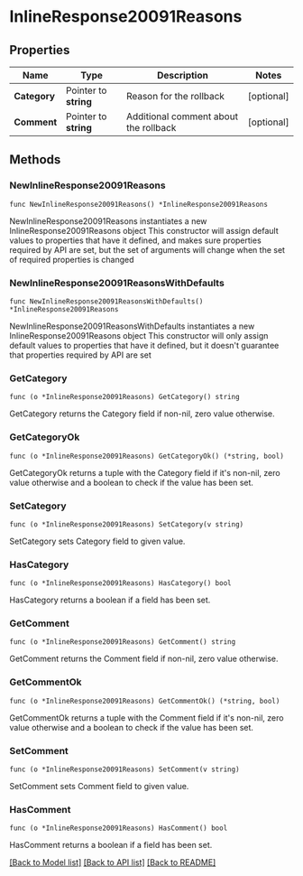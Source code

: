 # InlineResponse20091Reasons

## Properties

Name | Type | Description | Notes
------------ | ------------- | ------------- | -------------
**Category** | Pointer to **string** | Reason for the rollback | [optional] 
**Comment** | Pointer to **string** | Additional comment about the rollback | [optional] 

## Methods

### NewInlineResponse20091Reasons

`func NewInlineResponse20091Reasons() *InlineResponse20091Reasons`

NewInlineResponse20091Reasons instantiates a new InlineResponse20091Reasons object
This constructor will assign default values to properties that have it defined,
and makes sure properties required by API are set, but the set of arguments
will change when the set of required properties is changed

### NewInlineResponse20091ReasonsWithDefaults

`func NewInlineResponse20091ReasonsWithDefaults() *InlineResponse20091Reasons`

NewInlineResponse20091ReasonsWithDefaults instantiates a new InlineResponse20091Reasons object
This constructor will only assign default values to properties that have it defined,
but it doesn't guarantee that properties required by API are set

### GetCategory

`func (o *InlineResponse20091Reasons) GetCategory() string`

GetCategory returns the Category field if non-nil, zero value otherwise.

### GetCategoryOk

`func (o *InlineResponse20091Reasons) GetCategoryOk() (*string, bool)`

GetCategoryOk returns a tuple with the Category field if it's non-nil, zero value otherwise
and a boolean to check if the value has been set.

### SetCategory

`func (o *InlineResponse20091Reasons) SetCategory(v string)`

SetCategory sets Category field to given value.

### HasCategory

`func (o *InlineResponse20091Reasons) HasCategory() bool`

HasCategory returns a boolean if a field has been set.

### GetComment

`func (o *InlineResponse20091Reasons) GetComment() string`

GetComment returns the Comment field if non-nil, zero value otherwise.

### GetCommentOk

`func (o *InlineResponse20091Reasons) GetCommentOk() (*string, bool)`

GetCommentOk returns a tuple with the Comment field if it's non-nil, zero value otherwise
and a boolean to check if the value has been set.

### SetComment

`func (o *InlineResponse20091Reasons) SetComment(v string)`

SetComment sets Comment field to given value.

### HasComment

`func (o *InlineResponse20091Reasons) HasComment() bool`

HasComment returns a boolean if a field has been set.


[[Back to Model list]](../README.md#documentation-for-models) [[Back to API list]](../README.md#documentation-for-api-endpoints) [[Back to README]](../README.md)


